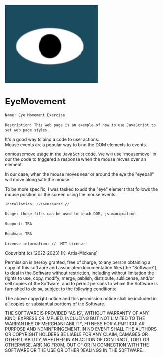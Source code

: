 <img src= "eye.png" width='300' />



# EyeMovement 

    Name: Eye Movement Exercise  

    Description: This web page is an example of how to use JavaScript to set web page styles.
It's a good way to bind a code to user actions.  
Mouse events are a popular way to bind the DOM elements to events.

onmousemove usage in the JavaScript code.
We will use "mousemove" in our the 
code to triggered a response when the mouse moves over an element.

In our case, when the mouse moves near or around the eye the 
"eyeball" will move along with the mouse.

To be more specific, I was tasked to add the "eye" element that follows 
the mouse position on the screen using the mouse events.


    Installation: //opensourse //

    Usage: these files can be used to teach DOM, js manipuation 

    Support: TBA

    Roadmap: TBA 
    
    License information: //  MIT License

Copyright (c) [2022-2023] [K. Artis-Mickens]

Permission is hereby granted, free of charge, to any person obtaining a copy
of this software and associated documentation files (the "Software"), to deal
in the Software without restriction, including without limitation the rights
to use, copy, modify, merge, publish, distribute, sublicense, and/or sell
copies of the Software, and to permit persons to whom the Software is
furnished to do so, subject to the following conditions:

The above copyright notice and this permission notice shall be included in all
copies or substantial portions of the Software.

THE SOFTWARE IS PROVIDED "AS IS", WITHOUT WARRANTY OF ANY KIND, EXPRESS OR
IMPLIED, INCLUDING BUT NOT LIMITED TO THE WARRANTIES OF MERCHANTABILITY,
FITNESS FOR A PARTICULAR PURPOSE AND NONINFRINGEMENT. IN NO EVENT SHALL THE
AUTHORS OR COPYRIGHT HOLDERS BE LIABLE FOR ANY CLAIM, DAMAGES OR OTHER
LIABILITY, WHETHER IN AN ACTION OF CONTRACT, TORT OR OTHERWISE, ARISING FROM,
OUT OF OR IN CONNECTION WITH THE SOFTWARE OR THE USE OR OTHER DEALINGS IN THE
SOFTWARE.
    
    
